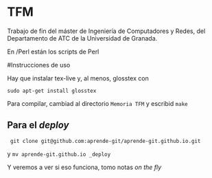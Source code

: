 TFM
===

Trabajo de fin del máster de Ingeniería de Computadores y Redes, del Departamento de ATC de la Universidad de Granada.

En /Perl están los scripts de Perl

#Instrucciones de uso

Hay que instalar tex-live y, al menos, glosstex con

```
sudo apt-get install glosstex
```

Para compilar, cambiad al directorio `Memoria TFM` y escribid `make`

## Para el *deploy*
 
```
 git clone git@github.com:aprende-git/aprende-git.github.io.git
```

y `mv aprende-git.github.io _deploy`

Y veremos a ver si eso funciona, tomo notas *on the fly* 